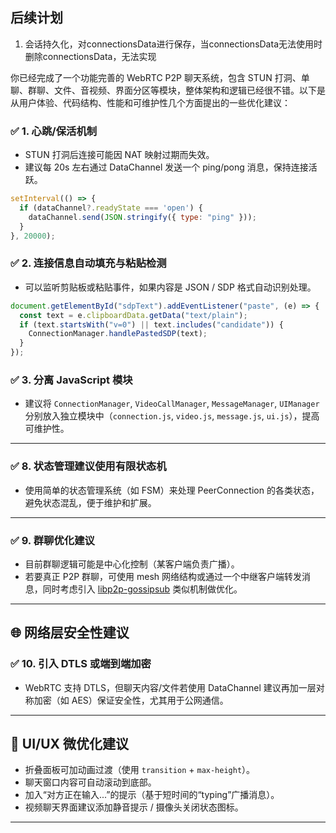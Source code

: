 ## 后续计划
1. 会话持久化，对connectionsData进行保存，当connectionsData无法使用时删除connectionsData，无法实现

你已经完成了一个功能完善的 WebRTC P2P 聊天系统，包含 STUN 打洞、单聊、群聊、文件、音视频、界面分区等模块，整体架构和逻辑已经很不错。以下是从用户体验、代码结构、性能和可维护性几个方面提出的一些优化建议：


### ✅ 1.  **心跳/保活机制**

* STUN 打洞后连接可能因 NAT 映射过期而失效。
* 建议每 20s 左右通过 DataChannel 发送一个 ping/pong 消息，保持连接活跃。

```js
setInterval(() => {
  if (dataChannel?.readyState === 'open') {
    dataChannel.send(JSON.stringify({ type: "ping" }));
  }
}, 20000);
```


### ✅ 2. **连接信息自动填充与粘贴检测**

* 可以监听剪贴板或粘贴事件，如果内容是 JSON / SDP 格式自动识别处理。

```js
document.getElementById("sdpText").addEventListener("paste", (e) => {
  const text = e.clipboardData.getData("text/plain");
  if (text.startsWith("v=0") || text.includes("candidate")) {
    ConnectionManager.handlePastedSDP(text);
  }
});
```

### ✅ 3. **分离 JavaScript 模块**

* 建议将 `ConnectionManager`, `VideoCallManager`, `MessageManager`, `UIManager` 分别放入独立模块中（`connection.js`, `video.js`, `message.js`, `ui.js`），提高可维护性。

---

### ✅ 8. **状态管理建议使用有限状态机**

* 使用简单的状态管理系统（如 FSM）来处理 PeerConnection 的各类状态，避免状态混乱，便于维护和扩展。

---

### ✅ 9. **群聊优化建议**

* 目前群聊逻辑可能是中心化控制（某客户端负责广播）。
* 若要真正 P2P 群聊，可使用 mesh 网络结构或通过一个中继客户端转发消息，同时考虑引入 [libp2p-gossipsub](https://docs.libp2p.io/concepts/pubsub/gossipsub/) 类似机制做优化。

---

## 🌐 网络层安全性建议

### ✅ 10. **引入 DTLS 或端到端加密**

* WebRTC 支持 DTLS，但聊天内容/文件若使用 DataChannel 建议再加一层对称加密（如 AES）保证安全性，尤其用于公网通信。

---

## 💄 UI/UX 微优化建议

* 折叠面板可加动画过渡（使用 `transition` + `max-height`）。
* 聊天窗口内容可自动滚动到底部。
* 加入“对方正在输入...”的提示（基于短时间的“typing”广播消息）。
* 视频聊天界面建议添加静音提示 / 摄像头关闭状态图标。

---



